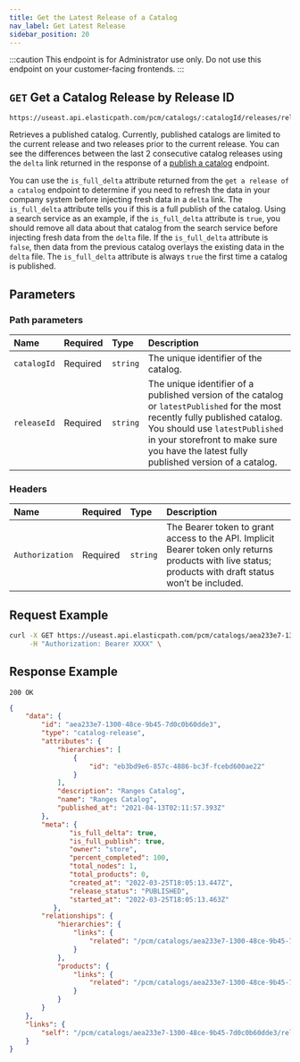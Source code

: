```yaml
---
title: Get the Latest Release of a Catalog
nav_label: Get Latest Release
sidebar_position: 20
---
```


:::caution
This endpoint is for Administrator use only. Do not use this endpoint on your customer-facing frontends.
:::

## `GET` Get a Catalog Release by Release ID

```http
https://useast.api.elasticpath.com/pcm/catalogs/:catalogId/releases/releaseId/
```

Retrieves a published catalog. Currently, published catalogs are limited to the current release and two releases prior to the current release. You can see the differences between the last 2 consecutive catalog releases using the `delta` link returned in the response of a [publish a catalog](/docs/pxm/catalogs/catalog-release-admin/publish-a-catalog) endpoint.

You can use the `is_full_delta` attribute returned from the `get a release of a catalog` endpoint to determine if you need to refresh the data in your company system before injecting fresh data in a `delta` link. The `is_full_delta` attribute tells you if this is a full publish of the catalog. Using a search service as an example, if the `is_full_delta` attribute is `true`, you should remove all data about that catalog from the search service before injecting fresh data from the `delta` file. If the `is_full_delta` attribute is `false`, then data from the previous catalog overlays the existing data in the `delta` file. The `is_full_delta` attribute is always `true` the first time a catalog is published.

## Parameters

### Path parameters

| Name | Required | Type | Description |
| :--- | :--- | :--- | :--- |
| `catalogId` | Required | `string` | The unique identifier of the catalog. |
| `releaseId` | Required | `string` | The unique identifier of a published version of the catalog or `latestPublished` for the most recently fully published catalog. You should use `latestPublished` in your storefront to make sure you have the latest fully published version of a catalog. |

### Headers

| Name | Required | Type | Description |
| :--- | :--- | :--- | :--- |
| `Authorization` | Required | `string` | The Bearer token to grant access to the API. Implicit Bearer token only returns products with live status; products with draft status won’t be included. |

## Request Example

```bash
curl -X GET https://useast.api.elasticpath.com/pcm/catalogs/aea233e7-1300-48ce-9b45-7d0c0b60dde3/releases/latest \
     -H "Authorization: Bearer XXXX" \
```

## Response Example

`200 OK`

```json
{
    "data": {
        "id": "aea233e7-1300-48ce-9b45-7d0c0b60dde3",
        "type": "catalog-release",
        "attributes": {
            "hierarchies": [
                {
                    "id": "eb3bd9e6-857c-4886-bc3f-fcebd600ae22"
                }
            ],
            "description": "Ranges Catalog",
            "name": "Ranges Catalog",
            "published_at": "2021-04-13T02:11:57.393Z"
        },
        "meta": {
               "is_full_delta": true,
               "is_full_publish": true,
               "owner": "store",
               "percent_completed": 100,
               "total_nodes": 1,
               "total_products": 0,
               "created_at": "2022-03-25T18:05:13.447Z",
               "release_status": "PUBLISHED",
               "started_at": "2022-03-25T18:05:13.463Z"
           },
        "relationships": {
            "hierarchies": {
                "links": {
                    "related": "/pcm/catalogs/aea233e7-1300-48ce-9b45-7d0c0b60dde3/releases/latest"
                }
            },
            "products": {
                "links": {
                    "related": "/pcm/catalogs/aea233e7-1300-48ce-9b45-7d0c0b60dde3/releases/latest"
                }
            }
        }
    },
    "links": {
        "self": "/pcm/catalogs/aea233e7-1300-48ce-9b45-7d0c0b60dde3/releases/latest"
    }
}
```
